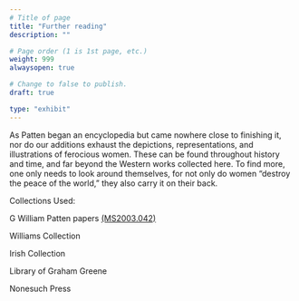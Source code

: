 ```yaml
---
# Title of page
title: "Further reading"
description: ""

# Page order (1 is 1st page, etc.)
weight: 999
alwaysopen: true

# Change to false to publish.
draft: true

type: "exhibit"
---
```


As Patten began an encyclopedia but came nowhere close to finishing it, nor do our additions exhaust the depictions, representations, and illustrations of ferocious women. These can be found throughout history and time, and far beyond the Western works collected here. To find more, one only needs to look around themselves, for not only do women “destroy the peace of the world,” they also carry it on their back.

Collections Used: 

G William Patten papers [(MS2003.042)](https://bc-primo.hosted.exlibrisgroup.com/permalink/f/1jdnfk3/ALMA-BC21323320790001021)  

Williams Collection

Irish Collection

Library of Graham Greene

Nonesuch Press